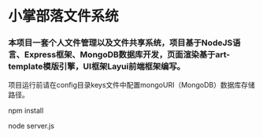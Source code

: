 # 小掌部落文件系统
### 本项目一套个人文件管理以及文件共享系统，项目基于NodeJS语言、Express框架、MongoDB数据库开发，页面渲染基于art-template模版引擎，UI框架Layui前端框架编写。

项目运行前请在config目录keys文件中配置mongoURI（MongoDB）数据库存储路径。

npm install 

node server.js

